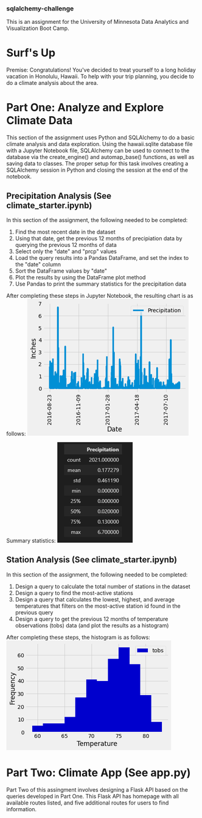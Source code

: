 ### sqlalchemy-challenge
This is an assignment for the University of Minnesota Data Analytics and Visualization Boot Camp.


# Surf's Up

Premise: Congratulations! You've decided to treat yourself to a long holiday vacation in Honolulu, Hawaii. To help with your trip planning, you decide to do a climate analysis about the area.

# Part One: Analyze and Explore Climate Data

This section of the assignment uses Python and SQLAlchemy to do a basic climate analysis and data exploration. Using the hawaii.sqlite database file with a Jupyter Notebook file, SQLAlchemy can be used to connect to the database via the create_engine() and automap_base() functions, as well as saving data to classes. The proper setup for this task involves creating a SQLAlchemy session in Python and closing the session at the end of the notebook.

## Precipitation Analysis (See climate_starter.ipynb)

In this section of the assignment, the following needed to be completed:
1) Find the most recent date in the dataset
2) Using that date, get the previous 12 months of precipiation data by querying the previous 12 months of data
3) Select only the "date" and "prcp" values
4) Load the query results into a Pandas DataFrame, and set the index to the "date" column
5) Sort the DataFrame values by "date"
6) Plot the results by using the DataFrame plot method
7) Use Pandas to print the summary statistics for the precipitation data

After completing these steps in Jupyter Notebook, the resulting chart is as follows:
![Precipitation Graph](SurfsUp/Exports/precipitation_chart.png)

Summary statistics:
![Summary Statistics](SurfsUp/Resources/summary_statistics.png)

## Station Analysis (See climate_starter.ipynb)

In this section of the assignment, the following needed to be completed:
1) Design a query to calculate the total number of stations in the dataset
2) Design a query to find the most-active stations
3) Design a query that calculates the lowest, highest, and average temperatures that filters on the most-active station id found in the previous query
4) Design a query to get the previous 12 months of temperature observations (tobs) data (and plot the results as a histogram)

After completing these steps, the histogram is as follows:
![Temp Histogram](SurfsUp/Exports/temperature_hist.png)

# Part Two: Climate App (See app.py)

Part Two of this assingment involves designing a Flask API based on the queries developed in Part One. This Flask API has homepage with all available routes listed, and five additional routes for users to find information. 
